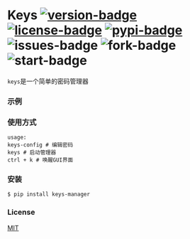 # Keys [![version-badge]][version-link] [![license-badge]][MIT-link] [![pypi-badge]][pypi-link] ![issues-badge] ![fork-badge] ![start-badge]



`keys`是一个简单的密码管理器


### 示例


### 使用方式

```
usage: 
keys-config # 编辑密码
keys # 启动管理器
ctrl + k # 唤醒GUI界面
```


### 安装

```
$ pip install keys-manager
```


### License
[MIT](https://github.com/xiaochuan-li/keys/blob/main/LICENSE)

[pypi-link]:    https://pypi.org/project/keys-manager/1.1.4/
[pypi-badge]:   https://img.shields.io/badge/pypi-1.1.4-brightgreen

[MIT-link]:     https://github.com/xiaochuan-li/keys/blob/main/LICENSE
[issues-badge]:     https://img.shields.io/github/issues/xiaochuan-li/keys
[version-badge]:   https://img.shields.io/badge/version-1.1.4-brightgreen
[version-link]:    https://github.com/xiaochuan-li/keys
[license-badge]:   https://img.shields.io/github/license/xiaochuan-li/keys

[fork-badge]:   	https://img.shields.io/github/forks/xiaochuan-li/keys
[start-badge]:      https://img.shields.io/github/stars/xiaochuan-li/keys